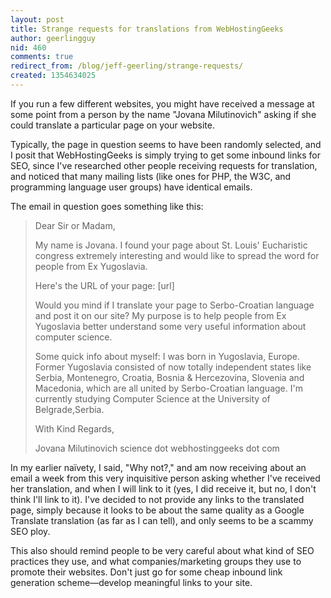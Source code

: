 ```yaml
---
layout: post
title: Strange requests for translations from WebHostingGeeks
author: geerlingguy
nid: 460
comments: true
redirect_from: /blog/jeff-geerling/strange-requests/
created: 1354634025
---
```

If you run a few different websites, you might have received a message at some point from a person by the name "Jovana Milutinovich" asking if she could translate a particular page on your website.

Typically, the page in question seems to have been randomly selected, and I posit that WebHostingGeeks is simply trying to get some inbound links for SEO, since I've researched other people receiving requests for translation, and noticed that many mailing lists (like ones for PHP, the W3C, and programming language user groups) have identical emails.

The email in question goes something like this:

<blockquote>
Dear Sir or Madam,

My name is Jovana. I found your page about St. Louis' Eucharistic congress extremely interesting and would like to spread the word for people from Ex Yugoslavia.

Here's the URL of your page: [url]

Would you mind if I translate your page to Serbo-Croatian language and post it on our site?
My purpose is to help people from Ex Yugoslavia better understand some very useful information about computer science.

Some quick info about myself:
I was born in Yugoslavia, Europe. Former Yugoslavia consisted of now totally independent states like Serbia, Montenegro, Croatia, Bosnia & Hercezovina, Slovenia and Macedonia, which are all united by Serbo-Croatian language.
I'm currently studying Computer Science at the University of Belgrade,Serbia.


With Kind Regards,

Jovana Milutinovich
science dot webhostinggeeks dot com
</blockquote>

In my earlier naïvety, I said, "Why not?," and am now receiving about an email a week from this very inquisitive person asking whether I've received her translation, and when I will link to it (yes, I did receive it, but no, I don't think I'll link to it). I've decided to not provide any links to the translated page, simply because it looks to be about the same quality as a Google Translate translation (as far as I can tell), and only seems to be a scammy SEO ploy.

This also should remind people to be very careful about what kind of SEO practices they use, and what companies/marketing groups they use to promote their websites. Don't just go for some cheap inbound link generation scheme—develop meaningful links to your site.
